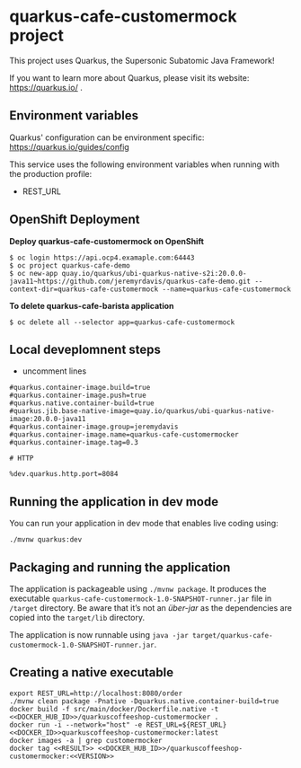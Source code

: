 # quarkus-cafe-customermock project

This project uses Quarkus, the Supersonic Subatomic Java Framework!

If you want to learn more about Quarkus, please visit its website: https://quarkus.io/ .

## Environment variables

Quarkus' configuration can be environment specific: https://quarkus.io/guides/config

This service uses the following environment variables when running with the production profile:
* REST_URL

## OpenShift Deployment 
**Deploy quarkus-cafe-customermock on OpenShift**
```
$ oc login https://api.ocp4.examaple.com:64443
$ oc project quarkus-cafe-demo
$ oc new-app quay.io/quarkus/ubi-quarkus-native-s2i:20.0.0-java11~https://github.com/jeremyrdavis/quarkus-cafe-demo.git --context-dir=quarkus-cafe-customermock --name=quarkus-cafe-customermock
```

**To delete quarkus-cafe-barista application**
```
$ oc delete all --selector app=quarkus-cafe-customermock
```

## Local deveplomnent steps 
* uncomment lines 
```
#quarkus.container-image.build=true
#quarkus.container-image.push=true
#quarkus.native.container-build=true
#quarkus.jib.base-native-image=quay.io/quarkus/ubi-quarkus-native-image:20.0.0-java11
#quarkus.container-image.group=jeremydavis
#quarkus.container-image.name=quarkus-cafe-customermocker
#quarkus.container-image.tag=0.3

# HTTP

%dev.quarkus.http.port=8084
```

## Running the application in dev mode

You can run your application in dev mode that enables live coding using:
```
./mvnw quarkus:dev
```

## Packaging and running the application

The application is packageable using `./mvnw package`.
It produces the executable `quarkus-cafe-customermock-1.0-SNAPSHOT-runner.jar` file in `/target` directory.
Be aware that it’s not an _über-jar_ as the dependencies are copied into the `target/lib` directory.

The application is now runnable using `java -jar target/quarkus-cafe-customermock-1.0-SNAPSHOT-runner.jar`.

## Creating a native executable

```shell
export REST_URL=http://localhost:8080/order
./mvnw clean package -Pnative -Dquarkus.native.container-build=true
docker build -f src/main/docker/Dockerfile.native -t <<DOCKER_HUB_ID>>/quarkuscoffeeshop-customermocker .
docker run -i --network="host" -e REST_URL=${REST_URL} <<DOCKER_ID>>quarkuscoffeeshop-customermocker:latest
docker images -a | grep customermocker
docker tag <<RESULT>> <<DOCKER_HUB_ID>>/quarkuscoffeeshop-customermocker:<<VERSION>>
```
